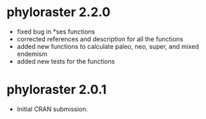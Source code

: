 # phyloraster 2.2.0

- fixed bug in *ses functions
- corrected references and description for all the functions
- added new functions to calculate paleo, neo, super, and mixed endemism 
- added new tests for the functions

# phyloraster 2.0.1

* Initial CRAN submission.


